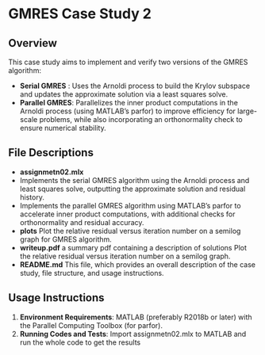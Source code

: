 # GMRES Case Study 2

## Overview
This case study aims to implement and verify two versions of the GMRES algorithm:
-	**Serial GMRES** :
  Uses the Arnoldi process to build the Krylov subspace and updates the approximate solution via a least squares solve.
-	**Parallel GMRES**: 
  Parallelizes the inner product computations in the Arnoldi process (using MATLAB’s parfor) to improve efficiency for large-scale problems, while also incorporating an orthonormality check to ensure numerical stability.

## File Descriptions
-	**assignmetn02.mlx**
  - Implements the serial GMRES algorithm using the Arnoldi process and least squares solve, outputting the approximate solution and residual history.
  - Implements the parallel GMRES algorithm using MATLAB’s parfor to accelerate inner product computations, with additional checks for orthonormality and residual accuracy.
-	**plots**
  Plot the relative residual versus iteration number on a semilog graph for GMRES algorithm.
-	**writeup.pdf**
  a summary pdf containing a description of solutions
Plot the relative residual versus iteration number on a semilog graph.
-	**README.md**
  This file, which provides an overall description of the case study, file structure, and usage instructions.

## Usage Instructions
1. **Environment Requirements**:
  MATLAB (preferably R2018b or later) with the Parallel Computing Toolbox (for parfor).
2.	**Running Codes and Tests**:
  Import assignmetn02.mlx to MATLAB and run the whole code to get the results
